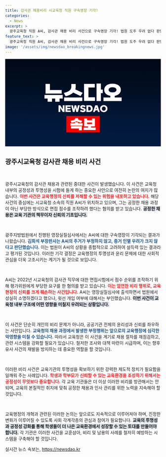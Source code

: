 ```yaml
---
title: 감사관 채용비리 시교육청 직원 구속영장 기각!
categories:
  - News
excerpt: >
  광주교육청 직원 A씨, 감사관 채용 비리 사건으로 구속영장 기각! 법원 도주 우려 없다 판단. 부당한 요구에 대한 진실은? 클릭으로 확인하세요!
feature_text: >
  광주교육청 직원 A씨, 감사관 채용 비리 사건으로 구속영장 기각! 법원 도주 우려 없다 판단. 부당한 요구에 대한 진실은? 클릭으로 확인하세요!
image: '/assets/img/newsdao_breakingnews.jpg'
---
```


<p><img src="/assets/img/newsdao_breakingnews.jpg" alt="pcversion 속보" /></p>

<h2 data-ke-size="size26">광주시교육청 감사관 채용 비리 사건</h2>

<p data-ke-size="size16">&nbsp;</p>

<p>광주시교육청의 감사관 채용과 관련된 중대한 사건이 발생했습니다. 이 사건은 교육청 내부의 공정성과 투명성을 시험에 들게 하는 중요한 사안으로 여전히 논란의 여지가 많습니다. <b><span style="color: #ee2323;">이번 사건은 교육행정의 신뢰를 저해할 수 있는 위험을 내포하고 있습니다.</span></b> 해당 사건의 중심에는 시교육청 소속의 직원 A씨가 위치하고 있으며, 그는 공정한 채용 과정이 아닌 부당한 방식으로 면접 점수를 조작하려 했다는 혐의를 받고 있습니다. <b><span style="background-color: #21538527;">공정한 채용은 교육 기관의 책무이자 신뢰의 기초입니다.</span></b></p>

<p data-ke-size="size16">&nbsp;</p>

<p>광주지방법원에서 진행된 영장실질심사에서는 A씨에 대한 구속영장이 기각되는 결과가 나왔습니다. <b><span style="color: #1a5490;">김희석 부장판사는 A씨의 주거가 부정하지 않고, 증거 인멸 우려가 크지 않다고 판단했습니다.</span></b> 이는 법원이 A씨의 상황을 종합적으로 고려하여 설득력 있는 결과라고 평가된 것입니다. 이러한 기각 결정은 교육행정의 투명성과 윤리 문제에 대한 사회적 관심을 더욱 고조시키는 계기가 될 것으로 보입니다.</p>

<p data-ke-size="size16">&nbsp;</p>

<p>A씨는 2022년 시교육청의 감사관 직무에 대한 면접시험에서 점수 순위를 조작하기 위해 평가위원에게 부당한 요구를 한 혐의를 받고 있습니다. <b><span style="color: #ee2323;">이는 엄연한 비리 행위로, 교육현장의 신뢰를 크게 훼손하는 사건입니다.</span></b> A씨는 영장실질심사에 출석하면서 법원에서 성실히 소명하겠다고 했으나, 윗선 개입 여부에 대해서는 부인했습니다. <b><span style="background-color: #21538527;">이번 사건이 교육청 내부 구조에 어떤 영향을 미칠지 우려되는 상황입니다.</span></b></p>

<p data-ke-size="size16">&nbsp;</p>

<p>이 사건은 단순히 개인의 비리 문제가 아니라, 공공기관 전체의 윤리성과 신뢰를 좌우하는 사안입니다. <b><span style="color: #1a5490;">교육청의 채용 과정에서 발생한 부정행위는 앞으로의 교육행정에 심각한 악영향을 미칠 수 있습니다.</span></b> 따라서 교육청은 이 사건을 계기로 채용 절차를 재점검하고, 관련 시스템을 강화할 필요가 있습니다. 철저한 조사와 대책 마련이 시급하며, 이는 향후 유사 사건의 재발을 방지하는 데 중요한 역할을 할 것입니다. </p>

<p data-ke-size="size16">&nbsp;</p>

<p>이러한 비리 사건은 교육기관의 투명성을 확보하기 위한 강력한 제도적 장치가 필요함을 일깨워 주는 사례입니다. <b><span style="color: #ee2323;">학생과 학부모가 신뢰할 수 있는 교육환경을 조성하기 위해서는 공정성이 무엇보다 중요합니다.</span></b> 각 교육 기관들은 더 이상 이러한 비리를 방관해서는 안 되며, 교육의 본질적인 취지에 맞춰 공정한 채용과 인사 관리를 위한 노력을 지속해야 할 것입니다. </p>

<p data-ke-size="size16">&nbsp;</p>

<p>교육행정의 개혁과 관련된 이러한 논의는 앞으로도 지속적으로 이루어져야 하며, 진정한 변화가 이루어질 수 있도록 사회 각계각층의 관심과 참여가 필요합니다. <b><span style="background-color: #21538527;">교육의 투명성과 공정성 강화를 통해 학생들이 더 나은 교육환경에서 성장할 수 있는 토대를 만들어야 합니다.</span></b> 각 기관은 이러한 사건을 교훈삼아, 비리 및 남용의 사례를 철저히 예방하는 시스템을 구축해야 할 것입니다. </p>
실시간 뉴스 속보는, <a href="https://newsdao.kr" rel="dofollow">https://newsdao.kr</a>


